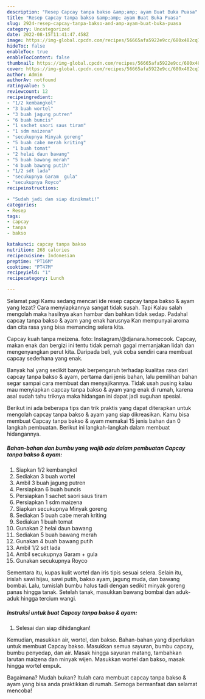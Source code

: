 ```yaml
---
description: "Resep Capcay tanpa bakso &amp;amp; ayam Buat Buka Puasa"
title: "Resep Capcay tanpa bakso &amp;amp; ayam Buat Buka Puasa"
slug: 2924-resep-capcay-tanpa-bakso-and-amp-ayam-buat-buka-puasa
category: Uncategorized
date: 2022-08-15T11:41:47.458Z
image: https://img-global.cpcdn.com/recipes/56665afa5922e9cc/680x482cq70/capcay-tanpa-bakso-ayam-foto-resep-utama.jpg
hideToc: false
enableToc: true
enableTocContent: false
thumbnail: https://img-global.cpcdn.com/recipes/56665afa5922e9cc/680x482cq70/capcay-tanpa-bakso-ayam-foto-resep-utama.jpg
cover: https://img-global.cpcdn.com/recipes/56665afa5922e9cc/680x482cq70/capcay-tanpa-bakso-ayam-foto-resep-utama.jpg
author: Admin
authorAv: notfound
ratingvalue: 5
reviewcount: 12
recipeingredient:
- "1/2 kembangkol"
- "3 buah wortel"
- "3 buah jagung putren"
- "6 buah buncis"
- "1 sachet saori saus tiram"
- "1 sdm maizena"
- "secukupnya Minyak goreng"
- "5 buah cabe merah kriting"
- "1 buah tomat"
- "2 helai daun bawang"
- "5 buah bawang merah"
- "4 buah bawang putih"
- "1/2 sdt lada"
- "secukupnya Garam  gula"
- "secukupnya Royco"
recipeinstructions:

- "Sudah jadi dan siap dinikmati!"
categories:
- Resep
tags:
- capcay
- tanpa
- bakso

katakunci: capcay tanpa bakso 
nutrition: 268 calories
recipecuisine: Indonesian
preptime: "PT16M"
cooktime: "PT47M"
recipeyield: "1"
recipecategory: Lunch

---
```



Selamat pagi Kamu sedang mencari ide resep capcay tanpa bakso &amp; ayam yang lezat? Cara menyiapkannya sangat tidak susah. Tapi Kalau salah mengolah maka hasilnya akan hambar dan bahkan tidak sedap. Padahal capcay tanpa bakso &amp; ayam yang enak harusnya Kan mempunyai aroma dan cita rasa yang bisa memancing selera kita.


Capcay kuah tanpa meizena. foto: Instagram/@djanara.homecook. Capcay, makan enak dan bergizi ini tentu tidak pernah gagal memanjakan lidah dan mengenyangkan perut kita. Daripada beli, yuk coba sendiri cara membuat capcay sederhana yang enak.

Banyak hal yang sedikit banyak berpengaruh terhadap kualitas rasa dari capcay tanpa bakso &amp; ayam, pertama dari jenis bahan, lalu pemilihan bahan segar sampai cara membuat dan menyajikannya. Tidak usah pusing kalau mau menyiapkan capcay tanpa bakso &amp; ayam yang enak di rumah, karena asal sudah tahu triknya maka hidangan ini dapat jadi suguhan spesial.


Berikut ini ada beberapa tips dan trik praktis yang dapat diterapkan untuk mengolah capcay tanpa bakso &amp; ayam yang siap dikreasikan. Kamu bisa membuat Capcay tanpa bakso &amp; ayam memakai 15 jenis bahan dan 0 langkah pembuatan. Berikut ini langkah-langkah dalam membuat hidangannya.

<!--inarticleads1-->

##### Bahan-bahan dan bumbu yang wajib ada dalam pembuatan Capcay tanpa bakso &amp; ayam:

1. Siapkan 1/2 kembangkol
1. Sediakan 3 buah wortel
1. Ambil 3 buah jagung putren
1. Persiapkan 6 buah buncis
1. Persiapkan 1 sachet saori saus tiram
1. Persiapkan 1 sdm maizena
1. Siapkan secukupnya Minyak goreng
1. Sediakan 5 buah cabe merah kriting
1. Sediakan 1 buah tomat
1. Gunakan 2 helai daun bawang
1. Sediakan 5 buah bawang merah
1. Gunakan 4 buah bawang putih
1. Ambil 1/2 sdt lada
1. Ambil secukupnya Garam + gula
1. Gunakan secukupnya Royco


Sementara itu, kupas kulit wortel dan iris tipis sesuai selera. Selain itu, irislah sawi hijau, sawi putih, bakso ayam, jagung muda, dan bawang bombai. Lalu, tumislah bumbu halus tadi dengan sedikit minyak goreng panas hingga tanak. Setelah tanak, masukkan bawang bombai dan aduk-aduk hingga tercium wangi. 

<!--inarticleads2-->

##### Instruksi untuk buat Capcay tanpa bakso &amp; ayam:


1. Selesai dan siap dihidangkan!

Kemudian, masukkan air, wortel, dan bakso. Bahan-bahan yang diperlukan untuk membuat Capcay bakso. Masukkan semua sayuran, bumbu capcay, bumbu penyedap, dan air. Masak hingga sayuran matang, tambahkan larutan maizena dan minyak wijen. Masukkan wortel dan bakso, masak hingga wortel empuk. 

Bagaimana? Mudah bukan? Itulah cara membuat capcay tanpa bakso &amp; ayam yang bisa anda praktikkan di rumah. Semoga bermanfaat dan selamat mencoba!
